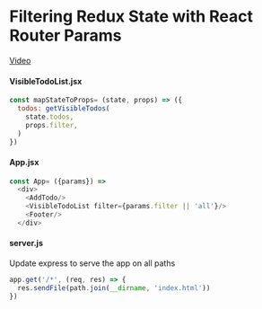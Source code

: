 # Filtering Redux State with React Router Params
[Video](https://egghead.io/lessons/javascript-redux-filtering-redux-state-with-react-router-params)

#### VisibleTodoList.jsx
```js
const mapStateToProps= (state, props) => ({
  todos: getVisibleTodos(
    state.todos,
    props.filter,
  )
})
```

#### App.jsx
```js
const App= ({params}) =>
  <div>
    <AddTodo/>
    <VisibleTodoList filter={params.filter || 'all'}/>
    <Footer/>
  </div>
```

#### server.js
Update express to serve the app on all paths
```js
app.get('/*', (req, res) => {
  res.sendFile(path.join(__dirname, 'index.html'))
})
```
